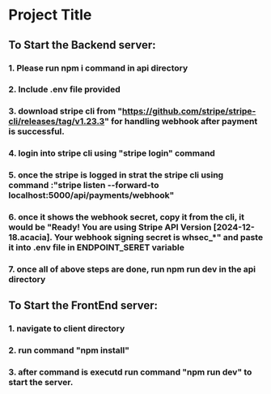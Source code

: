 # Project Title

## To Start the Backend server:

### 1. Please run npm i command in api directory

### 2. Include .env file provided

### 3. download stripe cli from "https://github.com/stripe/stripe-cli/releases/tag/v1.23.3" for handling webhook after payment is successful.

### 4. login into stripe cli using "stripe login" command

### 5. once the stripe is logged in strat the stripe cli using command :"stripe listen --forward-to localhost:5000/api/payments/webhook"

### 6. once it shows the webhook secret, copy it from the cli, it would be "Ready! You are using Stripe API Version [2024-12-18.acacia]. Your webhook signing secret is whsec\_********\*********" and paste it into .env file in ENDPOINT_SERET variable

### 7. once all of above steps are done, run npm run dev in the api directory

## To Start the FrontEnd server:

### 1. navigate to client directory

### 2. run command "npm install"

### 3. after command is executd run command "npm run dev" to start the server.
